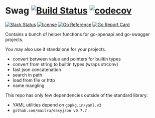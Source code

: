 # Swag [![Build Status](https://github.com/go-openapi/swag/actions/workflows/go-test.yml/badge.svg)](https://github.com/go-openapi/swag/actions?query=workflow%3A"go+test") [![codecov](https://codecov.io/gh/go-openapi/swag/branch/master/graph/badge.svg)](https://codecov.io/gh/go-openapi/swag)

[![Slack Status](https://slackin.goswagger.io/badge.svg)](https://slackin.goswagger.io)
[![license](http://img.shields.io/badge/license-Apache%20v2-orange.svg)](https://raw.githubusercontent.com/go-openapi/swag/master/LICENSE)
[![Go Reference](https://pkg.go.dev/badge/github.com/go-openapi/swag.svg)](https://pkg.go.dev/github.com/go-openapi/swag)
[![Go Report Card](https://goreportcard.com/badge/github.com/go-openapi/swag)](https://goreportcard.com/report/github.com/go-openapi/swag)

Contains a bunch of helper functions for go-openapi and go-swagger projects.

You may also use it standalone for your projects.

- convert between value and pointers for builtin types
- convert from string to builtin types (wraps strconv)
- fast json concatenation
- search in path
- load from file or http
- name mangling

This repo has only few dependencies outside of the standard library:

- YAML utilities depend on `gopkg.in/yaml.v3`
- `github.com/mailru/easyjson v0.7.7`
